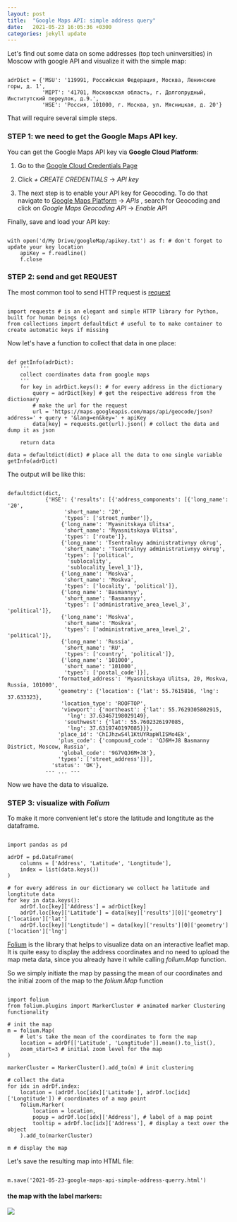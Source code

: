 ```yaml
---
layout: post
title:  "Google Maps API: simple address query"
date:   2021-05-23 16:05:36 +0300
categories: jekyll update
---
```

Let's find out some data on some addresses (top tech uninversities) in Moscow with google API and visualize it with the simple map:
<pre><code>
adrDict = {'MSU': '119991, Российская Федерация, Москва, Ленинские горы, д. 1',
           'MIPT': '41701, Московская область, г. Долгопрудный, Институтский переулок, д.9.',
           'HSE': 'Россия, 101000, г. Москва, ул. Мясницкая, д. 20'}
</code></pre>

That will require several simple steps.

### **STEP 1**: we need to get the Google Maps API key.

You can get the Google Maps API key via **Google Cloud Platform**:

1. Go to the [Google Cloud Credentials Page](https://console.cloud.google.com/project/_/apiui/credential)

2. Click *+ CREATE CREDENTIALS* -> *API key*

3. The next step is to enable your API key for Geocoding. To do that navigate to [Google Maps Platform](https://console.cloud.google.com/google/maps-apis/overview) -> *APIs* , search for Geocoding and click on *Google Maps Geocoding API* -> *Enable API*

Finally, save and load your API key:

<pre><code>
with open('d/My Drive/googleMap/apikey.txt') as f: # don't forget to update your key location
    apiKey = f.readline()
    f.close
</code></pre>

### **STEP 2**: send and get **REQUEST**

The most common tool to send HTTP request is [request](https://docs.python-requests.org/en/master/)

<pre><code>
import requests # is an elegant and simple HTTP library for Python, built for human beings (c)
from collections import defaultdict # useful to to make container to create automatic keys if missing
</code></pre>

Now let's have a function to collect that data in one place:

<pre><code>
def getInfo(adrDict):
    '''
    collect coordinates data from google maps
    '''
    for key in adrDict.keys(): # for every address in the dictionary
        query = adrDict[key] # get the respective address from the dictionary
        # make the url for the request
        url = 'https://maps.googleapis.com/maps/api/geocode/json?address=' + query + '&lang=en&key=' + apiKey
        data[key] = requests.get(url).json() # collect the data and dump it as json

    return data

data = defaultdict(dict) # place all the data to one single variable
getInfo(adrDict)
</code></pre>

The output will be like this:

<pre><code>
defaultdict(dict,
            {'HSE': {'results': [{'address_components': [{'long_name': '20',
                  'short_name': '20',
                  'types': ['street_number']},
                 {'long_name': 'Myasnitskaya Ulitsa',
                  'short_name': 'Myasnitskaya Ulitsa',
                  'types': ['route']},
                 {'long_name': 'Tsentralnyy administrativnyy okrug',
                  'short_name': 'Tsentralnyy administrativnyy okrug',
                  'types': ['political',
                   'sublocality',
                   'sublocality_level_1']},
                 {'long_name': 'Moskva',
                  'short_name': 'Moskva',
                  'types': ['locality', 'political']},
                 {'long_name': 'Basmannyy',
                  'short_name': 'Basmannyy',
                  'types': ['administrative_area_level_3', 'political']},
                 {'long_name': 'Moskva',
                  'short_name': 'Moskva',
                  'types': ['administrative_area_level_2', 'political']},
                 {'long_name': 'Russia',
                  'short_name': 'RU',
                  'types': ['country', 'political']},
                 {'long_name': '101000',
                  'short_name': '101000',
                  'types': ['postal_code']}],
                'formatted_address': 'Myasnitskaya Ulitsa, 20, Moskva, Russia, 101000',
                'geometry': {'location': {'lat': 55.7615816, 'lng': 37.633323},
                 'location_type': 'ROOFTOP',
                 'viewport': {'northeast': {'lat': 55.7629305802915,
                   'lng': 37.63467198029149},
                  'southwest': {'lat': 55.7602326197085,
                   'lng': 37.6319740197085}}},
                'place_id': 'ChIJhzwS4l1KtUYRapWlISMo4Ek',
                'plus_code': {'compound_code': 'QJ6M+J8 Basmanny District, Moscow, Russia',
                 'global_code': '9G7VQJ6M+J8'},
                'types': ['street_address']}],
              'status': 'OK'},
			--- ... ---
</code></pre>

Now we have the data to visualize.

### **STEP 3**: visualize with *Folium*

To make it more convenient let's store the latitude and longtitute as the dataframe.

<pre><code>
import pandas as pd

adrDf = pd.DataFrame(
    columns = ['Address', 'Latitude', 'Longtitude'],
    index = list(data.keys())
)

# for every address in our dictionary we collect he latitude and longtitute data
for key in data.keys():
    adrDf.loc[key]['Address'] = adrDict[key] 
    adrDf.loc[key]['Latitude'] = data[key]['results'][0]['geometry']['location']['lat']
    adrDf.loc[key]['Longtitude'] = data[key]['results'][0]['geometry']['location']['lng']
</code></pre>

[Folium](http://python-visualization.github.io/folium/) is the library that helps to visualize data on an interactive leaflet map. It is quite easy to display the address coordinates and no need to upload the map meta data, since you already have it while calling *folium.Map* function.

So we simply initiate the map by passing the mean of our coordinates and the initial zoom of the map to the *folium.Map* function

<pre><code>
import folium
from folium.plugins import MarkerCluster # animated marker Clustering functionality

# init the map
m = folium.Map(
    # let's take the mean of the coordinates to form the map
    location = adrDf[['Latitude', 'Longtitude']].mean().to_list(),  
    zoom_start=3 # initial zoom level for the map
)

markerCluster = MarkerCluster().add_to(m) # init clustering

# collect the data 
for idx in adrDf.index:
    location = (adrDf.loc[idx]['Latitude'], adrDf.loc[idx]['Longtitude']) # coordinates of a map point
    folium.Marker(
        location = location,
        popup = adrDf.loc[idx]['Address'], # label of a map point
        tooltip = adrDf.loc[idx]['Address'], # display a text over the object
    ).add_to(markerCluster)

m # display the map
</code></pre>

Let's save the resulting map into HTML file:
<pre><code>
m.save('2021-05-23-google-maps-api-simple-address-querry.html')
</code></pre>

#### the map with the label markers:
<img src="{{site.baseurl}}/assets/img/2021-05-23-google-maps-api-simple-address-querry.png">
